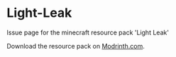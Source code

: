 # Light-Leak
Issue page for the minecraft resource pack 'Light Leak'

Download the resource pack on [Modrinth.com](https://modrinth.com/resourcepack/light-leak).
